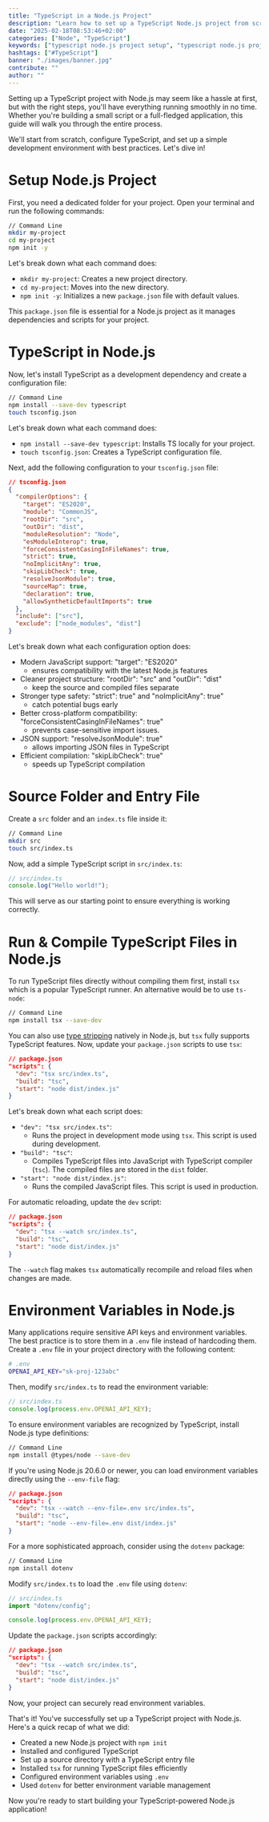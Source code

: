 ```yaml
---
title: "TypeScript in a Node.js Project"
description: "Learn how to set up a TypeScript Node.js project from scratch with this step-by-step guide. Configure TypeScript, install dependencies, manage environment variables, and streamline development with tsx ..."
date: "2025-02-18T08:53:46+02:00"
categories: ["Node", "TypeScript"]
keywords: ["typescript node.js project setup", "typescript node.js project configuration", "typescript node.js project tutorial"]
hashtags: ["#TypeScript"]
banner: "./images/banner.jpg"
contribute: ""
author: ""
---
```


<Sponsorship />

Setting up a TypeScript project with Node.js may seem like a hassle at first, but with the right steps, you'll have everything running smoothly in no time. Whether you're building a small script or a full-fledged application, this guide will walk you through the entire process.

We'll start from scratch, configure TypeScript, and set up a simple development environment with best practices. Let's dive in!

# Setup Node.js Project

First, you need a dedicated folder for your project. Open your terminal and run the following commands:

```sh
// Command Line
mkdir my-project
cd my-project
npm init -y
```

Let's break down what each command does:

- `mkdir my-project`: Creates a new project directory.
- `cd my-project`: Moves into the new directory.
- `npm init -y`: Initializes a new `package.json` file with default values.

This `package.json` file is essential for a Node.js project as it manages dependencies and scripts for your project.

# TypeScript in Node.js

Now, let's install TypeScript as a development dependency and create a configuration file:

```sh
// Command Line
npm install --save-dev typescript
touch tsconfig.json
```

Let's break down what each command does:

- `npm install --save-dev typescript`: Installs TS locally for your project.
- `touch tsconfig.json`: Creates a TypeScript configuration file.

Next, add the following configuration to your `tsconfig.json` file:

```json
// tsconfig.json
{
  "compilerOptions": {
    "target": "ES2020",
    "module": "CommonJS",
    "rootDir": "src",
    "outDir": "dist",
    "moduleResolution": "Node",
    "esModuleInterop": true,
    "forceConsistentCasingInFileNames": true,
    "strict": true,
    "noImplicitAny": true,
    "skipLibCheck": true,
    "resolveJsonModule": true,
    "sourceMap": true,
    "declaration": true,
    "allowSyntheticDefaultImports": true
  },
  "include": ["src"],
  "exclude": ["node_modules", "dist"]
}
```

Let's break down what each configuration option does:

- Modern JavaScript support: "target": "ES2020"
  - ensures compatibility with the latest Node.js features
- Cleaner project structure: "rootDir": "src" and "outDir": "dist"
  - keep the source and compiled files separate
- Stronger type safety: "strict": true" and "noImplicitAny": true"
  - catch potential bugs early
- Better cross-platform compatibility: "forceConsistentCasingInFileNames": true"
  - prevents case-sensitive import issues.
- JSON support: "resolveJsonModule": true"
  - allows importing JSON files in TypeScript
- Efficient compilation: "skipLibCheck": true"
  - speeds up TypeScript compilation

# Source Folder and Entry File

Create a `src` folder and an `index.ts` file inside it:

```sh
// Command Line
mkdir src
touch src/index.ts
```

Now, add a simple TypeScript script in `src/index.ts`:

```ts
// src/index.ts
console.log("Hello world!");
```

This will serve as our starting point to ensure everything is working correctly.

# Run & Compile TypeScript Files in Node.js

To run TypeScript files directly without compiling them first, install `tsx` which is a popular TypeScript runner. An alternative would be to use `ts-node`:

```sh
// Command Line
npm install tsx --save-dev
```

You can also use [type stripping](https://nodejs.org/api/typescript.html) natively in Node.js, but `tsx` fully supports TypeScript features. Now, update your `package.json` scripts to use `tsx`:

```json
// package.json
"scripts": {
  "dev": "tsx src/index.ts",
  "build": "tsc",
  "start": "node dist/index.js"
}
```

Let's break down what each script does:

- `"dev": "tsx src/index.ts"`:
  - Runs the project in development mode using `tsx`. This script is used during development.
- `"build": "tsc"`:
  - Compiles TypeScript files into JavaScript with TypeScript compiler (`tsc`). The compiled files are stored in the `dist` folder.
- `"start": "node dist/index.js"`:
  - Runs the compiled JavaScript files. This script is used in production.

For automatic reloading, update the `dev` script:

```json
// package.json
"scripts": {
  "dev": "tsx --watch src/index.ts",
  "build": "tsc",
  "start": "node dist/index.js"
}
```

The `--watch` flag makes `tsx` automatically recompile and reload files when changes are made.

# Environment Variables in Node.js

Many applications require sensitive API keys and environment variables. The best practice is to store them in a `.env` file instead of hardcoding them. Create a `.env` file in your project directory with the following content:

```sh
# .env
OPENAI_API_KEY="sk-proj-123abc"
```

Then, modify `src/index.ts` to read the environment variable:

```ts
// src/index.ts
console.log(process.env.OPENAI_API_KEY);
```

To ensure environment variables are recognized by TypeScript, install Node.js type definitions:

```sh
// Command Line
npm install @types/node --save-dev
```

If you're using Node.js 20.6.0 or newer, you can load environment variables directly using the `--env-file` flag:

```json
// package.json
"scripts": {
  "dev": "tsx --watch --env-file=.env src/index.ts",
  "build": "tsc",
  "start": "node --env-file=.env dist/index.js"
}
```

For a more sophisticated approach, consider using the `dotenv` package:

```sh
// Command Line
npm install dotenv
```

Modify `src/index.ts` to load the `.env` file using `dotenv`:

```ts
// src/index.ts
import "dotenv/config";

console.log(process.env.OPENAI_API_KEY);
```

Update the `package.json` scripts accordingly:

```json
// package.json
"scripts": {
  "dev": "tsx --watch src/index.ts",
  "build": "tsc",
  "start": "node dist/index.js"
}
```

Now, your project can securely read environment variables.

<Divider />

That's it! You've successfully set up a TypeScript project with Node.js. Here's a quick recap of what we did:

* Created a new Node.js project with `npm init`
* Installed and configured TypeScript
* Set up a source directory with a TypeScript entry file
* Installed `tsx` for running TypeScript files efficiently
* Configured environment variables using `.env`
* Used `dotenv` for better environment variable management

Now you're ready to start building your TypeScript-powered Node.js application!